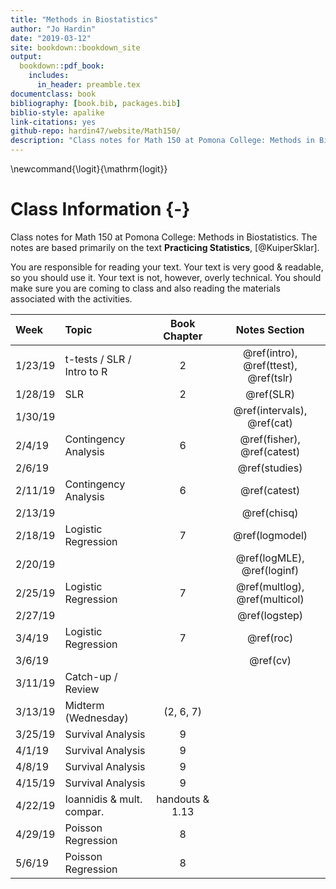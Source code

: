 ```yaml
--- 
title: "Methods in Biostatistics"
author: "Jo Hardin"
date: "2019-03-12"
site: bookdown::bookdown_site
output:
  bookdown::pdf_book:
    includes:
      in_header: preamble.tex
documentclass: book
bibliography: [book.bib, packages.bib]
biblio-style: apalike
link-citations: yes
github-repo: hardin47/website/Math150/
description: "Class notes for Math 150 at Pomona College: Methods in Biostatistics.  The notes are based primarily on the text Practicing Statistics, Kuiper and Sklar"
---
```


\newcommand{\logit}{\mathrm{logit}}

# Class Information {-}

Class notes for Math 150 at Pomona College: Methods in Biostatistics.  The notes are based primarily on the text **Practicing Statistics**, [@KuiperSklar].


You are responsible for reading your text.  Your text is very good & readable, so you should use it.  Your text is not, however, overly technical.  You should make sure you are coming to class and also reading the materials associated with the activities. 













| Week    	| Topic                      	|  Book Chapter   	|   Notes Section 	|
|:---------	|:---------------------------	|:----------------:	|:----------------:	|
| 1/23/19 	| t-tests / SLR / Intro to R 	|         2        	| \@ref(intro), \@ref(ttest), \@ref(tslr)  |
| 1/28/19 	| SLR                        	|         2        	|  \@ref(SLR)     |
| 1/30/19 	|                           	|                  	| \@ref(intervals), \@ref(cat) |
| 2/4/19  	| Contingency Analysis       	|         6        	|\@ref(fisher), \@ref(catest) |
| 2/6/19 	|       	|                 	|  \@ref(studies)
| 2/11/19 	| Contingency Analysis       	|         6        	| \@ref(catest) |
| 2/13/19 	|        	|                	| \@ref(chisq) |
| 2/18/19 	| Logistic Regression        	|         7        	| \@ref(logmodel) |
| 2/20/19 	|        	|                 	| \@ref(logMLE), \@ref(loginf) |
| 2/25/19 	| Logistic Regression        	|         7        	| \@ref(multlog), \@ref(multicol)  |
| 2/27/19 	|         	|                 	| \@ref(logstep)  |
| 3/4/19  	| Logistic Regression        	|         7        	| \@ref(roc) |
| 3/6/19  	|         	|                 	| \@ref(cv) | 
| 3/11/19 	| Catch-up / Review      	|                	|
| 3/13/19 	| Midterm (Wednesday)        	|  (2, 6, 7) 	|
| 3/25/19 	| Survival Analysis          	|         9        	|
| 4/1/19  	| Survival Analysis          	|         9        	|
| 4/8/19  	| Survival Analysis          	|         9        	|
| 4/15/19 	| Survival Analysis          	|         9        	|
| 4/22/19 	| Ioannidis & mult. compar. 	| handouts & 1.13 	|
| 4/29/19 	| Poisson Regression         	|         8        	|
| 5/6/19  	| Poisson Regression         	|         8        	|
